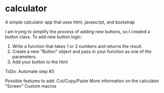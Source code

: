 # calculator
A simple calculator app that uses html, javascript, and bootstrap

I am trying to simplify the process of adding new buttons, so I created a button class.
To add new button logic:
1. Write a function that takes 1 or 2 numbers and returns the result.
2. Create a new "Button" object and pass in your function as one of the parameters.
3. Add your button to the html

ToDo: Automate step #3

Possible features to add:
Cut/Copy/Paste
More information on the calculator "Screen"
Custom macros
